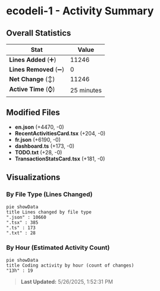 # ecodeli-1 - Activity Summary 

## Overall Statistics

| Stat                   | Value                                                             |
| ---------------------- | ----------------------------------------------------------------- |
| **Lines Added** (➕)   | 11246                                          |
| **Lines Removed** (➖) | 0                                        |
| **Net Change** (↕)    | 11246                |
| **Active Time** (⌚)   | 25 minutes |


## Modified Files
- **en.json** (+4470, -0)
- **RecentActivitiesCard.tsx** (+204, -0)
- **fr.json** (+6190, -0)
- **dashboard.ts** (+173, -0)
- **TODO.txt** (+28, -0)
- **TransactionStatsCard.tsx** (+181, -0)

## Visualizations

### By File Type (Lines Changed)

```mermaid
pie showData
title Lines changed by file type
".json" : 10660
".tsx" : 385
".ts" : 173
".txt" : 28
```

### By Hour (Estimated Activity Count)

```mermaid
pie showData
title Coding activity by hour (count of changes)
"13h" : 19
```


> **Last Updated:** 5/26/2025, 1:52:31 PM